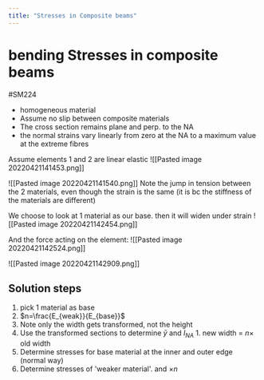 ```yaml
---
title: "Stresses in Composite beams"
---
```

# bending Stresses in composite beams
#SM224
- homogeneous material
- Assume no slip between composite materials
- The cross section remains plane and perp. to the NA
- the normal strains vary linearly from zero at the NA to a maximum value at the extreme fibres

Assume elements 1 and 2 are linear elastic
![[Pasted image 20220421141453.png]]


![[Pasted image 20220421141540.png]]
Note the jump in tension between the 2 materials, even though the strain is the same (it is bc the stiffness of the materials are different)

We choose to look at 1 material as our base. then it will widen under strain
![[Pasted image 20220421142454.png]]

And the force acting on the element:
![[Pasted image 20220421142524.png]]


![[Pasted image 20220421142909.png]]

## Solution steps
1. pick 1 material as base
2. $n=\frac{E_{weak}}{E_{base}}$
3. Note only the width gets transformed, not the height
4. Use the transformed sections to determine $\bar y$ and $I_{NA}$
		1. new width = $n \times$ old width
5. Determine stresses for base material at the inner and outer edge (normal way)
6. Determine stresses of 'weaker material'. and $\times n$

